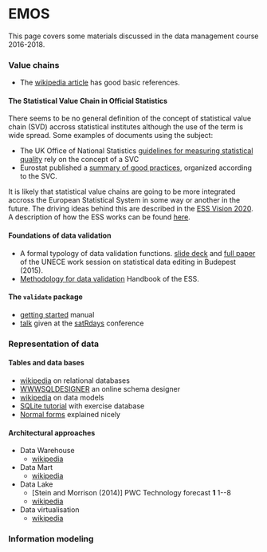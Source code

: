 
# EMOS

This page covers some materials discussed in the data management course 2016-2018.





### Value chains

- The [wikipedia article](https://en.wikipedia.org/wiki/Value_chain) has good basic references.

#### The Statistical Value Chain in Official Statistics

There seems to be no general definition of the concept of statistical value
chain (SVD) accross statistical institutes although the use of the term is wide
spread. Some examples of documents using the subject:

- The UK Office of National Statistics  [guidelines for measuring statistical quality](http://unstats.un.org/unsd/dnss/docs-nqaf/UK-Guidelines_Subject.pdf) rely on the concept of a SVC
- Eurostat published a [summary of good practices](http://ec.europa.eu/eurostat/documents/64157/4377619/Summary-of-good-practises.pdf/3be1a60d-2263-4daa-8d20-2b1479c70b1e), organized according to the SVC.

It is likely that statistical value chains are going to be more integrated
accross the European Statistical System in some way or another in the future.
The driving ideas behind this are described in the [ESS Vision
2020](http://ec.europa.eu/eurostat/web/ess/about-us/ess-vision-2020). A
description of how the ESS works can be found
[here](http://ec.europa.eu/eurostat/cros/system/files/General%20Observations-05-T-European%20Statistical%20System%20v1.0_0.pdf).




#### Foundations of data validation

- A formal typology of data validation functions. [slide deck](https://www.unece.org/fileadmin/DAM/stats/documents/ece/ces/ge.44/2015/mtg1/PPT_5_new_Netherlands_vanderLoo2015.pdf) and [full paper](http://www.unece.org/fileadmin/DAM/stats/documents/ece/ces/ge.44/2015/mtg1/WP_5_Netherlands_A_formal_typology_of_data_validation_functions.pdf) of the UNECE work session on statistical data editing in Budepest (2015).
- [Methodology for data validation](https://ec.europa.eu/eurostat/cros/system/files/methodology_for_data_validation_v1.0_rev-2016-06_final.pdf) Handbook of the ESS.

#### The `validate` package

- [getting started](https://cran.r-project.org/web/packages/validate/vignettes/intro.html) manual
- [talk](https://www.youtube.com/watch?v=RMCc2Iu0UIQ) given at the [satRdays](https://budapest.satRdays.org) conference



### Representation of data

#### Tables and data bases

- [wikipedia](https://en.wikipedia.org/wiki/Relational_database) on relational databases
- [WWWSQLDESIGNER](https://ondras.zarovi.cz/sql/demo/) an online schema designer
- [wikipedia](https://en.wikipedia.org/wiki/Logical_data_model) on data models
- [SQLite tutorial](http://www.sqlitetutorial.net/) with exercise database
- [Normal forms](https://beginnersbook.com/2015/05/normalization-in-dbms/) explained nicely


#### Architectural approaches

- Data Warehouse
    - [wikipedia](https://en.wikipedia.org/wiki/Data_warehouse)
- Data Mart
    - [wikipedia](https://en.wikipedia.org/wiki/Data_mart)
- Data Lake
    - [Stein and Morrison (2014)] PWC Technology forecast **1** 1--8
    - [wikipedia](https://en.wikipedia.org/wiki/Data_lake)
- Data virtualisation
    - [wikipedia](https://en.wikipedia.org/wiki/Data_virtualization)

### Information modeling




